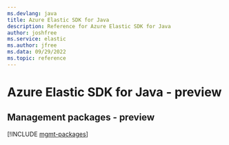 ```yaml
---
ms.devlang: java
title: Azure Elastic SDK for Java
description: Reference for Azure Elastic SDK for Java
author: joshfree
ms.service: elastic
ms.author: jfree
ms.data: 09/29/2022
ms.topic: reference
---
```

# Azure Elastic SDK for Java - preview

## Management packages - preview
[!INCLUDE [mgmt-packages](elastic-mgmt-index.md)]